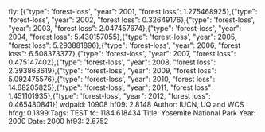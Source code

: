 fly: [{"type": 'forest-loss', "year": 2001, "forest loss": 1.275468925},{"type": 'forest-loss', "year": 2002, "forest loss": 0.32649176},{"type": 'forest-loss', "year": 2003, "forest loss": 2.047457674},{"type": 'forest-loss', "year": 2004, "forest loss": 5.430157055},{"type": 'forest-loss', "year": 2005, "forest loss": 5.293881896},{"type": 'forest-loss', "year": 2006, "forest loss": 6.508373377},{"type": 'forest-loss', "year": 2007, "forest loss": 0.475147402},{"type": 'forest-loss', "year": 2008, "forest loss": 2.393863619},{"type": 'forest-loss', "year": 2009, "forest loss": 5.092475576},{"type": 'forest-loss', "year": 2010, "forest loss": 14.68205825},{"type": 'forest-loss', "year": 2011, "forest loss": 1.451101935},{"type": 'forest-loss', "year": 2012, "forest loss": 0.465480841}]
wdpaid: 10908
hf09: 2.8148
Author: IUCN, UQ and WCS
hfcg: 0.1399
Tags: TEST
fc: 1184.618434
Title: Yosemite National Park
Year: 2000
Date: 2000
hf93: 2.6752
